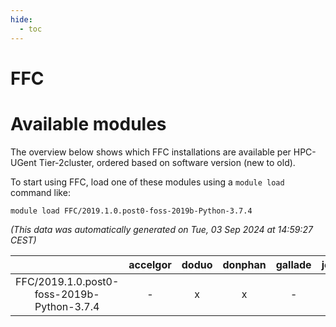 ```yaml
---
hide:
  - toc
---
```


FFC
===

# Available modules


The overview below shows which FFC installations are available per HPC-UGent Tier-2cluster, ordered based on software version (new to old).

To start using FFC, load one of these modules using a `module load` command like:

```shell
module load FFC/2019.1.0.post0-foss-2019b-Python-3.7.4
```

*(This data was automatically generated on Tue, 03 Sep 2024 at 14:59:27 CEST)*  

| |accelgor|doduo|donphan|gallade|joltik|shinx|skitty|
| :---: | :---: | :---: | :---: | :---: | :---: | :---: | :---: |
|FFC/2019.1.0.post0-foss-2019b-Python-3.7.4|-|x|x|-|x|-|x|

